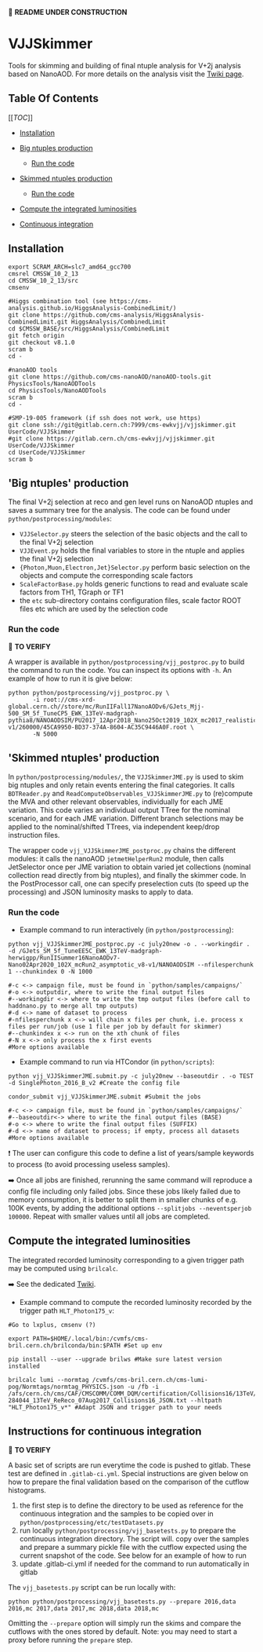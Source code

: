<!--
```
CODE EXAMPLE
```

=== Emoji list (see https://gist.github.com/rxaviers/7360908)
:arrow_right:
:heavy_exclamation_mark:
:heavy_check_mark:
:link:
:white_check_mark:
:heavy_multiplication_x:
:x:
:negative_squared_cross_mark:
:bangbang:
:white_check_mark:
:copyright:
:clock430:
:no_entry:
:ok:
:arrow_right_hook:
:paperclip:
:open_file_folder:
:chart_with_upwards_trend:
:lock:
:hourglass:
:warning:
:construction:
:fr:
:one: :two: :hash:
:underage:
:put_litter_in_its_place:
:new:


#HOW TO HIDE CONTENTS (which can be viewed by cliking icon) :
<details>
<summary>[NameOfHiddenContent]:</summary>
[theHiddenContent]
</details>
-------------------------------------------->
:construction: **README UNDER CONSTRUCTION**


# VJJSkimmer

Tools for skimming and building of final ntuple analysis for V+2j analysis based on NanoAOD.
For more details on the analysis visit the [Twiki page](https://twiki.cern.ch/twiki/bin/view/CMS/AjjEWK).


## Table Of Contents

[[_TOC_]]

* [Installation](#Installation)

* [Big ntuples production](#big-ntuples-production)
  * [Run the code](#run-the-code)

* [Skimmed ntuples production](#skimmed-ntuples-production)
  * [Run the code](#run-the-code-1)

* [Compute the integrated luminosities](#compute-the-integrated-luminosities)

* [Continuous integration](#instructions-for-continuous-integration)


## Installation

```
export SCRAM_ARCH=slc7_amd64_gcc700
cmsrel CMSSW_10_2_13
cd CMSSW_10_2_13/src
cmsenv

#Higgs combination tool (see https://cms-analysis.github.io/HiggsAnalysis-CombinedLimit/)
git clone https://github.com/cms-analysis/HiggsAnalysis-CombinedLimit.git HiggsAnalysis/CombinedLimit
cd $CMSSW_BASE/src/HiggsAnalysis/CombinedLimit
git fetch origin
git checkout v8.1.0
scram b
cd -

#nanoAOD tools
git clone https://github.com/cms-nanoAOD/nanoAOD-tools.git PhysicsTools/NanoAODTools
cd PhysicsTools/NanoAODTools
scram b
cd -

#SMP-19-005 framework (if ssh does not work, use https)
git clone ssh://git@gitlab.cern.ch:7999/cms-ewkvjj/vjjskimmer.git UserCode/VJJSkimmer
#git clone https://gitlab.cern.ch/cms-ewkvjj/vjjskimmer.git UserCode/VJJSkimmer
cd UserCode/VJJSkimmer
scram b
```

## 'Big ntuples' production

The final V+2j selection at reco and gen level runs on NanoAOD ntuples and saves a summary tree for the analysis.
The code can be found under `python/postprocessing/modules`:

* `VJJSelector.py` steers the selection of the basic objects and the call to the final V+2j selection
* `VJJEvent.py` holds the final variables to store in the ntuple and applies the final V+2j selection
* `{Photon,Muon,Electron,Jet}Selector.py` perform basic selection on the objects and compute the corresponding scale factors
* `ScaleFactorBase.py` holds generic functions to read and evaluate scale factors from TH1, TGraph or TF1
* the `etc` sub-directory contains configuration files, scale factor ROOT files etc which are used by the selection code

### Run the code

:construction: **TO VERIFY**

A wrapper is available in `python/postprocessing/vjj_postproc.py` to build the command to run the code.
You can inspect its options with `-h`. An example of how to run it is give below:

```
python python/postprocessing/vjj_postproc.py \
       -i root://cms-xrd-global.cern.ch//store/mc/RunIIFall17NanoAODv6/GJets_Mjj-500_SM_5f_TuneCP5_EWK_13TeV-madgraph-pythia8/NANOAODSIM/PU2017_12Apr2018_Nano25Oct2019_102X_mc2017_realistic_v7-v1/260000/45CA9950-BD37-374A-8604-AC35C9446A0F.root \
       -N 5000
```

## 'Skimmed ntuples' production

In `python/postprocessing/modules/`, the `VJJSkimmerJME.py` is used to skim big ntuples and only retain events entering the final categories. It calls `BDTReader.py` and `ReadComputeObservables_VJJSkimmerJME.py` to (re)compute the MVA and other relevant observables, individually for each JME variation.
This code varies an individual output TTree for the nominal scenario, and for each JME variation.
Different branch selections may be applied to the nominal/shifted TTrees, via independent keep/drop instruction files.

The wrapper code `vjj_VJJSkimmerJME_postproc.py` chains the different modules: it calls the nanoAOD `jetmetHelperRun2` module, then calls JetSelector once per JME variation to obtain varied jet collections (nominal collection read directly from big ntuples), and finally the skimmer code.
In the PostProcessor call, one can specify preselection cuts (to speed up the processing) and JSON luminosity masks to apply to data.

### Run the code

- Example command to run interactively (in `python/postprocessing`):

```
python vjj_VJJSkimmerJME_postproc.py -c july20new -o . --workingdir . -d /GJets_SM_5f_TuneEE5C_EWK_13TeV-madgraph-herwigpp/RunIISummer16NanoAODv7-Nano02Apr2020_102X_mcRun2_asymptotic_v8-v1/NANOAODSIM --nfilesperchunk 1 --chunkindex 0 -N 1000

#-c <-> campaign file, must be found in `python/samples/campaigns/`
#-o <-> outputdir, where to write the final output files
#--workingdir <-> where to write the tmp output files (before call to haddnano.py to merge all tmp outputs)
#-d <-> name of dataset to process
#-nfilesperchunk x <-> will chain x files per chunk, i.e. process x files per run/job (use 1 file per job by default for skimmer)
#--chunkindex x <-> run on the xth chunk of files
#-N x <-> only process the x first events
#More options available
```

- Example command to run via HTCondor (in `python/scripts`):
```
python vjj_VJJSkimmerJME.submit.py -c july20new --baseoutdir . -o TEST -d SinglePhoton_2016_B_v2 #Create the config file

condor_submit vjj_VJJSkimmerJME.submit #Submit the jobs

#-c <-> campaign file, must be found in `python/samples/campaigns/`
#--baseoutdir<-> where to write the final output files (BASE)
#-o <-> where to write the final output files (SUFFIX)
#-d <-> name of dataset to process; if empty, process all datasets
#More options available
```

:heavy_exclamation_mark: The user can configure this code to define a list of years/sample keywords to process (to avoid processing useless samples).

:arrow_right: Once all jobs are finished, rerunning the same command will reproduce a config file including only failed jobs.
Since these jobs likely failed due to memory consumption, it is better to split them in smaller chunks of e.g. 100K events, by adding the additional options `--splitjobs --neventsperjob 100000`.
Repeat with smaller values until all jobs are completed.

## Compute the integrated luminosities

The integrated recorded luminosity corresponding to a given trigger path may be computed using `brilcalc`.

:arrow_right: See the dedicated [Twiki](https://twiki.cern.ch/twiki/bin/viewauth/CMS/BrilcalcQuickStart).

- Example command to compute the recorded luminosity recorded by the trigger path `HLT_Photon175_v`:
```
#Go to lxplus, cmsenv (?)

export PATH=$HOME/.local/bin:/cvmfs/cms-bril.cern.ch/brilconda/bin:$PATH #Set up env

pip install --user --upgrade brilws #Make sure latest version installed

brilcalc lumi --normtag /cvmfs/cms-bril.cern.ch/cms-lumi-pog/Normtags/normtag_PHYSICS.json -u /fb -i /afs/cern.ch/cms/CAF/CMSCOMM/COMM_DQM/certification/Collisions16/13TeV/ReReco/Final/Cert_271036-284044_13TeV_ReReco_07Aug2017_Collisions16_JSON.txt --hltpath "HLT_Photon175_v*" #Adapt JSON and trigger path to your needs
```


## Instructions for continuous integration

:construction: **TO VERIFY**

A basic set of scripts are run everytime the code is pushed to gitlab. These test are defined in `.gitlab-ci.yml`.
Special instructions are given below on how to prepare the final validation based on the comparison of the cutflow histograms.

1. the first step is to define the directory to be used as reference for the continuous integration and the samples to be copied over in `python/postprocessing/etc/testDatasets.py`
1. run locally `python/postprocessing/vjj_basetests.py` to prepare the continuous integration directory. The script will. copy over the samples and prepare a summary pickle file with the cutflow expected using the current snapshot of the code. See below for an example of how to run
1. update .gitlab-ci.yml if needed for the command to run automatically in gitlab

The `vjj_basetests.py` script can be run locally with:

```
python python/postprocessing/vjj_basetests.py --prepare 2016,data 2016,mc 2017,data 2017,mc 2018,data 2018,mc
```

Omitting the `--prepare` option will simply run the skims and compare the cutflows with the ones stored by default.
Note: you may need to start a proxy before running the `prepare` step.
